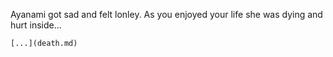 Ayanami got sad and felt lonley. As you enjoyed your life she was dying and hurt inside...

    [...](death.md)